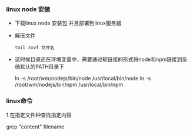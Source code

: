 ### linux node 安装


* 下载linux node 安装包 并且部署到linux服务器
* 解压文件
      
      tail zxvf 文件名
* 这时候目录还在环境变量中，需要通过软链接的形式将node和npm链接到系统默认的PATH目录下
   
   ln -s /root/wm/nodejs/bin/node /usr/local/bin/node
   ln -s /root/wm/nodejs/bin/npm /usr/local/bin/npm

### linux命令
1.在指定文件种查找指定内容

   grep "content" filename